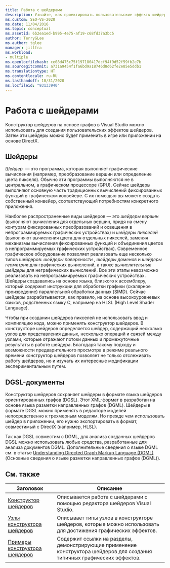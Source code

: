 ```yaml
---
title: Работа с шейдерами
description: Узнайте, как проектировать пользовательские эффекты шейдера с помощью конструктора шейдеров на основе графов в Visual Studio. Затем эти шейдеры можно будет использовать в игре или приложении на основе DirectX.
ms.custom: SEO-VS-2020
ms.date: 11/04/2016
ms.topic: conceptual
ms.assetid: 6b2ea1ed-b995-4e75-af19-c68fd37a3bc5
author: TerryGLee
ms.author: tglee
manager: jillfra
ms.workload:
- multiple
ms.openlocfilehash: ce08d475c75f197180417dcf94f9d52f59fb2e7b
ms.sourcegitcommit: a731a9454f1fa6bd9a18746d8d62fe2e85e5ddb1
ms.translationtype: HT
ms.contentlocale: ru-RU
ms.lasthandoff: 10/31/2020
ms.locfileid: "93133940"
---
```

# <a name="work-with-shaders"></a>Работа с шейдерами

Конструктор шейдеров на основе графов в Visual Studio можно использовать для создания пользовательских эффектов шейдеров. Затем эти шейдеры можно будет применить в игре или приложении на основе DirectX.

## <a name="shaders"></a>Шейдеры

*Шейдер*  — это программа, которая выполняет графические вычисления (например, преобразование вершин или определение цвета пикселя). Обычно эти программы выполняются не в центральном, а графическом процессоре (GPU). Сейчас шейдеры выполняют основную часть традиционных вычислений фиксированных функций в графическом конвейере. С их помощью вы можете создать собственный конвейер, соответствующий потребностям конкретного приложения.

Наиболее распространенные виды шейдеров — это *шейдеры вершин* (выполняют вычисления для отдельных вершин, придя на смену контурам фиксированных преобразований и освещения в непрограммируемых графических устройствах) и *шейдеры пикселей* (выполняют вычисления цвета для отдельных пикселей, заменяя механизмы вычисления фиксированных функций и объединения цветов в непрограммируемых графических устройствах). Современное графическое оборудование позволяет реализовать еще несколько типов шейдеров: *шейдеры поверхности* , *шейдеры доменов* и *шейдеры геометрии* для графических вычислений, а также *вычислительные шейдеры* для неграфических вычислений. Все эти этапы невозможно реализовать на непрограммируемых графических устройствах. Шейдеры создавались на основе языка, близкого к ассемблеру, который содержит инструкции для обработки графики (скалярное произведение) параллельной обработки данных (SIMD). Сейчас шейдеры разрабатываются, как правило, на основе высокоуровневых языков, родственных языку C, например на HLSL (High Level Shader Language).

Чтобы при создании шейдеров пикселей не использовать ввод и компиляцию кода, можно применять конструктор шейдеров. В конструкторе шейдеров определяется шейдер, содержащий несколько узлов для представления данных, несколько операций и связей между узлами, которые отражают потоки данных и промежуточные результаты в работе шейдера. Благодаря такому подходу и возможности предварительного просмотра в режиме реального времени конструктор шейдеров позволяет не только отслеживать работу шейдеров, но и изучать их интересные модификации экспериментальным путем.

## <a name="dgsl-documents"></a>DGSL-документы

Конструктор шейдеров сохраняет шейдеры в формате языка шейдеров ориентированных графов (DGSL). Этот XML-формат в разработан на основе языка разметки направленных графов (DGML). Шейдеры в формате DGSL можно применять в редакторе моделей непосредственно к трехмерным моделям. Но прежде чем использовать шейдер в приложении, его нужно экспортировать в формат, совместимый с DirectX (например, HLSL).

Так как DGSL совместим с DGML, для анализа созданных шейдеров DGSL можно использовать любые средства, разработанные для анализа документов DGML. Дополнительные сведения о языке DGML см. в статье [Understanding Directed Graph Markup Language (DGML)](../modeling/customize-code-maps-by-editing-the-dgml-files.md) (Основные сведения о языке разметки направленных графов (DGML)).

## <a name="related-topics"></a>См. также

|Заголовок|Описание|
|-----------|-----------------|
|[Конструктор шейдеров](../designers/shader-designer.md)|Описывается работа с шейдерами с помощью редактора шейдеров Visual Studio.|
|[Узлы конструктора шейдеров](../designers/shader-designer-nodes.md)|Описывает типы узлов в конструкторе шейдеров, которые можно использовать для достижения графических эффектов.|
|[Примеры конструктора шейдеров](../designers/how-to-create-a-basic-color-shader.md)|Содержит ссылки на разделы, демонстрирующие применение конструктора шейдеров для создания типичных графических эффектов.|
